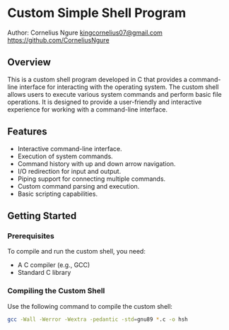 # Custom Simple Shell Program

Author: 
	Cornelius Ngure
	kingcornelius07@gmail.com
	https://github.com/CorneliusNgure

## Overview

This is a custom shell program developed in C that provides a command-line interface for interacting with the operating system. The custom shell allows users to execute various system commands and perform basic file operations. It is designed to provide a user-friendly and interactive experience for working with a command-line interface.

## Features

- Interactive command-line interface.
- Execution of system commands.
- Command history with up and down arrow navigation.
- I/O redirection for input and output.
- Piping support for connecting multiple commands.
- Custom command parsing and execution.
- Basic scripting capabilities.

## Getting Started

### Prerequisites

To compile and run the custom shell, you need:
- A C compiler (e.g., GCC)
- Standard C library

### Compiling the Custom Shell

Use the following command to compile the custom shell:

```bash
gcc -Wall -Werror -Wextra -pedantic -std=gnu89 *.c -o hsh
